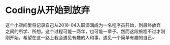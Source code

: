 # Coding从开始到放弃
这个小空间里将记录自己从2018-04入职滴滴成为一名程序员开始，到最终放弃之间的所学、所想。这个过程可能一两年，也可能一辈子。然而这段旅程不过才刚刚开始，希望在这一路上我会遇见有趣的人和事，遇见一个简单有趣的自己~